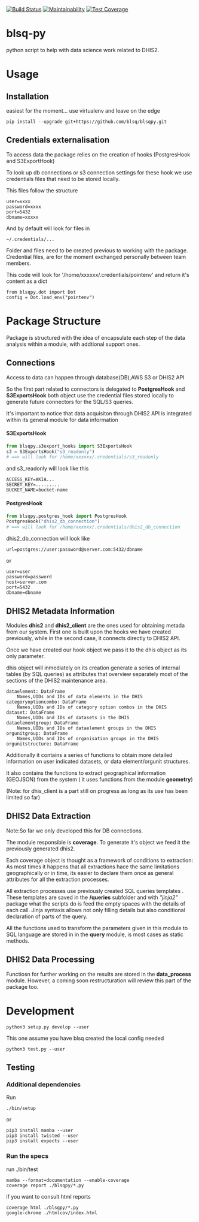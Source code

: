 [![Build Status](https://travis-ci.org/BLSQ/blsqpy.svg?branch=master)](https://travis-ci.org/BLSQ/blsqpy) [![Maintainability](https://api.codeclimate.com/v1/badges/782c911a01ede5eacbbd/maintainability)](https://codeclimate.com/github/BLSQ/blsqpy/maintainability) [![Test Coverage](https://api.codeclimate.com/v1/badges/782c911a01ede5eacbbd/test_coverage)](https://codeclimate.com/github/BLSQ/blsqpy/test_coverage)

# blsq-py

python script to help with data science work related to DHIS2.

# Usage

## Installation

easiest for the moment... use virtualenv and leave on the edge

```
pip install --upgrade git+https://github.com/blsq/blsqpy.git
```

## Credentials externalisation

To access data the package relies on the creation of hooks 
(PostgresHook and S3ExportHook) 

To look up db connections or s3 connection 
settings for these hook we use credentials files that need to be stored locally.

This files follow the structure

```
user=xxxx
password=xxxx
port=5432
dbname=xxxxx
```
And by default will look for files in

`~/.credentials/...`

Folder and files need to be created previous to working with the package.
Credential files, are for the moment exchanged personally between team members.

This code will look for '/home/xxxxxx/.credentials/pointenv'
and return it's content as a dict

```
from blsqpy.dot import Dot
config = Dot.load_env("pointenv")
```
 

# Package Structure

Package is structured with the idea of encapsulate each step of the data analysis
within a module, with addtional support ones.


## Connections

Access to data can happen through database(DB),AWS S3 or DHIS2 API

So the first part related to connectors is delegated to **PostgresHook** and **S3ExportsHook**
both object use the credential files stored locally to generate future connectors
for the SQL/S3 queries.

It's important to notice that data acquisiton through DHIS2 API is integrated 
within its general module for data information


#### S3ExportsHook

```python
from blsqpy.s3export_hooks import S3ExportsHook
s3 = S3ExportsHook("s3_readonly")
# ==> will look for /home/xxxxxx/.credentials/s3_readonly
```

and s3_readonly will look like this

```
ACCESS_KEY=AKIA...
SECRET_KEY=.........
BUCKET_NAME=bucket-name
```

#### PostgresHook

```python
from blsqpy.postgres_hook import PostgresHook
PostgresHook("dhis2_db_connection")
# ==> will look for /home/xxxxxx/.credentials/dhis2_db_connection
```

dhis2_db_connection will look like

```
url=postgres://user:password@server.com:5432/dbname
```

or

```
user=user
password=password
host=server.com
port=5432
dbname=dbname
```
## DHIS2 Metadata Information

Modules **dhis2** and **dhis2_client** are the ones used for obtaining metada from our 
system. First one is built upon the hooks we have created previously, while in
the second case, it connects directly to DHIS2 API.

Once we have created our hook object we pass it to the dhis object as its 
only parameter.

dhis object will inmediately on its creation generate a series of internal
tables (by SQL queries) as attributes that overview separately most of the 
sections of the DHIS2 maintenance area.

```
dataelement: DataFrame
    Names,UIDs and IDs of data elements in the DHIS
categoryoptioncombo: DataFrame
    Names,UIDs and IDs of category option combos in the DHIS
dataset: DataFrame
    Names,UIDs and IDs of datasets in the DHIS
dataelementgroup: DataFrame
    Names,UIDs and IDs of dataelement groups in the DHIS        
orgunitgroup: DataFrame
    Names,UIDs and IDs of organisation groups in the DHIS   
orgunitstructure: DataFrame
```

Additionally it contains a series of functions to obtain more detailed
information on user indicated datasets, or data element/orgunit structures.

It also contains the functions to extract geographical information (GEOJSON) 
from the system ( it uses functions from the module **geometry**)

(Note: for dhis_client is a part still on progress as long as its use has been
limited so far)

## DHIS2 Data Extraction

Note:So far we only developed this for DB connections.

The module responsible is **coverage**. To generate it's object we feed it the 
previously generated dhis2.

Each coverage object is thought as a framework of conditions to extraction:
As most times it happens that all extractions hace the same limitations geographically
or in time, its easier to declare them once as general attributes for all the extraction
processes.

All extraction processes use previously created SQL queries templates . These 
templates are saved in the **/queries** subfolder and with *"jinja2"* package
what the scripts do is feed the empty spaces with the details of each call.
Jinja syntaxis allows not only filling details but also conditional declaration 
of parts of the query.

All the functions used to transform the parameters given in this module to SQL
language are stored in in the **query** module, is most cases as static methods.

## DHIS2 Data Processing

Functiosn for further working on the results are stored in the **data_process** 
module. However, a coming soon restructuration will review this part of the
package too.


# Development

```
python3 setup.py develop --user
```

This one assume you have blsq created the local config needed

```
python3 test.py --user
```

## Testing

### Additional dependencies

Run

```
./bin/setup
```

or

```
pip3 install mamba --user
pip3 install twisted --user
pip3 install expects --user
```

### Run the specs

run ./bin/test

```
mamba --format=documentation --enable-coverage
coverage report ./blsqpy/*.py
```

if you want to consult html reports

```
coverage html ./blsqpy/*.py
google-chrome ./htmlcov/index.html
```
